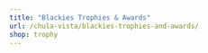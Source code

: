 ```yaml
---
title: "Blackies Trophies & Awards"
url: /chula-vista/blackies-trophies-and-awards/
shop: trophy
---
```

